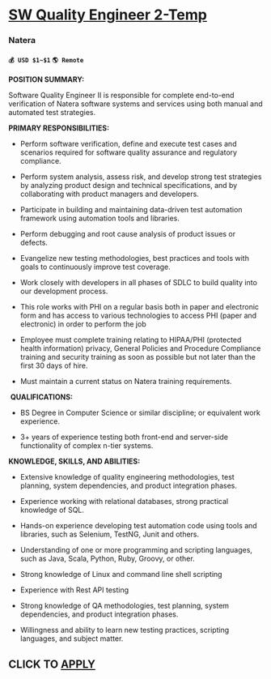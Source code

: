 # [SW Quality Engineer 2-Temp](https://www.remotewlb.com/apply/sw-quality-engineer-2-temp)  
### Natera  
#### `💰 USD $1~$1` `🌎 Remote`  

**POSITION SUMMARY:**

Software Quality Engineer II is responsible for complete end-to-end verification of Natera software systems and services using both manual and automated test strategies.

  

**PRIMARY RESPONSIBILITIES:**

  * Perform software verification, define and execute test cases and scenarios required for software quality assurance and regulatory compliance.

  * Perform system analysis, assess risk, and develop strong test strategies by analyzing product design and technical specifications, and by collaborating with product managers and developers.

  * Participate in building and maintaining data-driven test automation framework using automation tools and libraries.

  * Perform debugging and root cause analysis of product issues or defects.

  * Evangelize new testing methodologies, best practices and tools with goals to continuously improve test coverage.

  * Work closely with developers in all phases of SDLC to build quality into our development process.

  * This role works with PHI on a regular basis both in paper and electronic form and has access to various technologies to access PHI (paper and electronic) in order to perform the job

  * Employee must complete training relating to HIPAA/PHI (protected health information) privacy, General Policies and Procedure Compliance training and security training as soon as possible but not later than the first 30 days of hire.

  * Must maintain a current status on Natera training requirements.

  

​ **QUALIFICATIONS:**

  * BS Degree in Computer Science or similar discipline; or equivalent work experience.

  * 3+ years of experience testing both front-end and server-side functionality of complex n-tier systems.

  

**KNOWLEDGE, SKILLS, AND ABILITIES:**

  * Extensive knowledge of quality engineering methodologies, test planning, system dependencies, and product integration phases.

  * Experience working with relational databases, strong practical knowledge of SQL.

  * Hands-­on experience developing test automation code using tools and libraries, such as Selenium, TestNG, Junit and others. 

  * Understanding of one or more programming and scripting languages, such as Java, Scala, Python, Ruby, Groovy, or other.

  * Strong knowledge of Linux and command line shell scripting

  * Experience with Rest API testing

  * Strong knowledge of QA methodologies, test planning, system dependencies, and product integration phases.

  * Willingness and ability to learn new testing practices, scripting languages, and subject matter.

  
## CLICK TO [APPLY](https://www.remotewlb.com/apply/sw-quality-engineer-2-temp)

